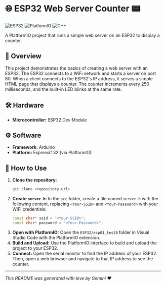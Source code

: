 # 🌐 ESP32 Web Server Counter 📟

![ESP32](https://img.shields.io/badge/ESP32-E7352C?style=for-the-badge&logo=espressif&logoColor=white)
![PlatformIO](https://img.shields.io/badge/PlatformIO-FF7F00?style=for-the-badge&logo=platformio&logoColor=white)
![C++](https://img.shields.io/badge/C%2B%2B-00599C?style=for-the-badge&logo=c%2B%2B&logoColor=white)

A PlatformIO project that runs a simple web server on an ESP32 to display a counter.

## 📖 Overview

This project demonstrates the basics of creating a web server with an ESP32. The ESP32 connects to a WiFi network and starts a server on port 80. When a client connects to the ESP32's IP address, it serves a simple HTML page that displays a counter. The counter increments every 250 milliseconds, and the built-in LED blinks at the same rate.

## 🛠️ Hardware

*   **Microcontroller:** ESP32 Dev Module

## ⚙️ Software

*   **Framework:** Arduino
*   **Platform:** Espressif 32 (via PlatformIO)

## 🚀 How to Use

1.  **Clone the repository:**
    ```bash
    git clone <repository-url>
    ```
2.  **Create `server.h`:**
    In the `src` folder, create a file named `server.h` with the following content, replacing `<Your-SSID>` and `<Your-Password>` with your WiFi credentials:
    ```cpp
    const char* ssid = "<Your-SSID>";
    const char* password = "<Your-Password>";
    ```
3.  **Open with PlatformIO:**
    Open the `ESP32/esp01_test0` folder in Visual Studio Code with the PlatformIO extension.
4.  **Build and Upload:**
    Use the PlatformIO interface to build and upload the project to your ESP32.
5.  **Connect:**
    Open the serial monitor to find the IP address of your ESP32. Then, open a web browser and navigate to that IP address to see the counter.

---

*This README was generated with love by Gemini ❤️*
